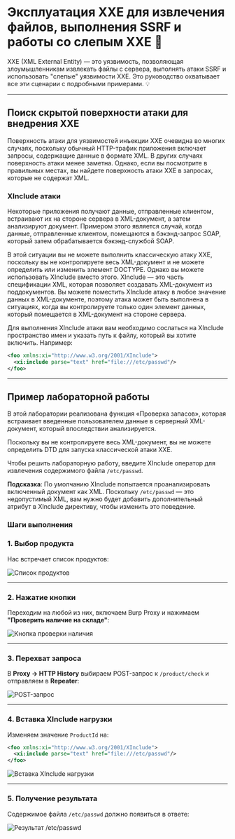 # Эксплуатация XXE для извлечения файлов, выполнения SSRF и работы со слепым XXE 🚨

XXE (XML External Entity) — это уязвимость, позволяющая злоумышленникам извлекать файлы с сервера, выполнять атаки SSRF и использовать "слепые" уязвимости XXE. Это руководство охватывает все эти сценарии с подробными примерами. 💡

---

## Поиск скрытой поверхности атаки для внедрения XXE

Поверхность атаки для уязвимостей инъекции XXE очевидна во многих случаях, поскольку обычный HTTP-трафик приложения включает запросы, содержащие данные в формате XML. В других случаях поверхность атаки менее заметна. Однако, если вы посмотрите в правильных местах, вы найдете поверхность атаки XXE в запросах, которые не содержат XML.

### XInclude атаки

Некоторые приложения получают данные, отправленные клиентом, встраивают их на стороне сервера в XML-документ, а затем анализируют документ. Примером этого является случай, когда данные, отправленные клиентом, помещаются в бэкэнд-запрос SOAP, который затем обрабатывается бэкэнд-службой SOAP.

В этой ситуации вы не можете выполнить классическую атаку XXE, поскольку вы не контролируете весь XML-документ и не можете определить или изменить элемент DOCTYPE. Однако вы можете использовать XInclude вместо этого. XInclude — это часть спецификации XML, которая позволяет создавать XML-документ из поддокументов. Вы можете поместить XInclude атаку в любое значение данных в XML-документе, поэтому атака может быть выполнена в ситуациях, когда вы контролируете только один элемент данных, который помещается в XML-документ на стороне сервера.

Для выполнения XInclude атаки вам необходимо сослаться на XInclude пространство имен и указать путь к файлу, который вы хотите включить. Например:
```xml
<foo xmlns:xi="http://www.w3.org/2001/XInclude">
  <xi:include parse="text" href="file:///etc/passwd"/>
</foo>
```

---

## Пример лабораторной работы

В этой лаборатории реализована функция «Проверка запасов», которая встраивает введенные пользователем данные в серверный XML-документ, который впоследствии анализируется.

Поскольку вы не контролируете весь XML-документ, вы не можете определить DTD для запуска классической атаки XXE.

Чтобы решить лабораторную работу, введите XInclude оператор для извлечения содержимого файла `/etc/passwd`.

**Подсказка**: По умолчанию XInclude попытается проанализировать включенный документ как XML. Поскольку `/etc/passwd` — это недопустимый XML, вам нужно будет добавить дополнительный атрибут в XInclude директиву, чтобы изменить это поведение.

### Шаги выполнения

### 1. Выбор продукта
Нас встречает список продуктов:

![Список продуктов](https://github.com/user-attachments/assets/25e27f48-46e8-4a05-bb02-89e90a575410)

---

### 2. Нажатие кнопки
Переходим на любой из них, включаем Burp Proxy и нажимаем **"Проверить наличие на складе"**:

![Кнопка проверки наличия](https://github.com/user-attachments/assets/10a3b074-fffe-434b-af2e-19cda4292f94)

---

### 3. Перехват запроса
В **Proxy → HTTP History** выбираем POST-запрос к `/product/check` и отправляем в **Repeater**:

![POST-запрос](https://github.com/user-attachments/assets/2aaeb314-7fab-4089-a953-86765eb9a944)

---

### 4. Вставка XInclude нагрузки
Изменяем значение `ProductId` на:
```xml
<foo xmlns:xi="http://www.w3.org/2001/XInclude">
  <xi:include parse="text" href="file:///etc/passwd"/>
</foo>
```

![Вставка XInclude нагрузки](https://github.com/user-attachments/assets/a8dfa8d3-c741-4eb4-8583-b383083e9e7c)

---

### 5. Получение результата
Содержимое файла `/etc/passwd` должно появиться в ответе:

![Результат /etc/passwd](https://github.com/user-attachments/assets/3399e0cd-2e48-4505-bd27-d2a44162825b)

